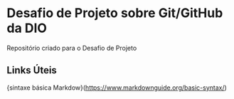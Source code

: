 # Desafio de Projeto sobre Git/GitHub da DIO
Repositório criado para o Desafio de Projeto
## Links Úteis
{sintaxe básica Markdow}(https://www.markdownguide.org/basic-syntax/)
